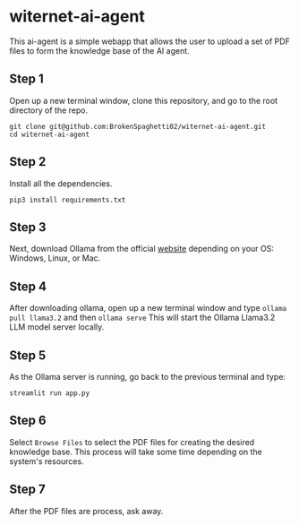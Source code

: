 # witernet-ai-agent
This ai-agent is a simple webapp that allows the user to upload a set of PDF files to form the knowledge base of the AI agent.

## Step 1
Open up a new terminal window, clone this repository, and go to the root directory of the repo.
```
git clone git@github.com:BrokenSpaghetti02/witernet-ai-agent.git
cd witernet-ai-agent
```

## Step 2
Install all the dependencies.
```
pip3 install requirements.txt
```

## Step 3
Next, download Ollama from the official [website](https://ollama.com/) depending on your OS: Windows, Linux, or Mac.

## Step 4
After downloading ollama, open up a new terminal window and type 
```ollama pull llama3.2```
and then
```ollama serve```
This will start the Ollama Llama3.2 LLM model server locally.

## Step 5
As the Ollama server is running, go back to the previous terminal and type:
```
streamlit run app.py
```

## Step 6
Select ```Browse Files``` to select the PDF files for creating the desired knowledge base. This process will take some time depending on the system's resources.

## Step 7
After the PDF files are process, ask away.
